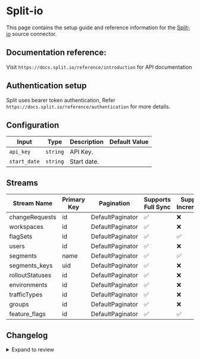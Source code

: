 # Split-io
This page contains the setup guide and reference information for the [Split-io](https://app.split.io/) source connector.

## Documentation reference:
Visit `https://docs.split.io/reference/introduction` for API documentation

## Authentication setup
Split uses bearer token authentication,
Refer `https://docs.split.io/reference/authentication` for more details.

## Configuration

| Input | Type | Description | Default Value |
|-------|------|-------------|---------------|
| `api_key` | `string` | API Key.  |  |
| `start_date` | `string` | Start date.  |  |

## Streams
| Stream Name | Primary Key | Pagination | Supports Full Sync | Supports Incremental |
|-------------|-------------|------------|---------------------|----------------------|
| changeRequests | id | DefaultPaginator | ✅ |  ❌  |
| workspaces | id | DefaultPaginator | ✅ |  ❌  |
| flagSets | id | DefaultPaginator | ✅ |  ✅  |
| users | id | DefaultPaginator | ✅ |  ❌  |
| segments | name | DefaultPaginator | ✅ |  ✅  |
| segments_keys | uid | DefaultPaginator | ✅ |  ❌  |
| rolloutStatuses | id | DefaultPaginator | ✅ |  ❌  |
| environments | id | DefaultPaginator | ✅ |  ❌  |
| trafficTypes | id | DefaultPaginator | ✅ |  ❌  |
| groups | id | DefaultPaginator | ✅ |  ❌  |
| feature_flags | id | DefaultPaginator | ✅ |  ✅  |

## Changelog

<details>
  <summary>Expand to review</summary>

| Version | Date | Pull Request | Subject |
| ------------------ | ------------ | --- | ---------------- |
| 0.0.27 | 2025-07-26 | [63974](https://github.com/airbytehq/airbyte/pull/63974) | Update dependencies |
| 0.0.26 | 2025-07-12 | [63049](https://github.com/airbytehq/airbyte/pull/63049) | Update dependencies |
| 0.0.25 | 2025-07-05 | [62667](https://github.com/airbytehq/airbyte/pull/62667) | Update dependencies |
| 0.0.24 | 2025-06-28 | [61468](https://github.com/airbytehq/airbyte/pull/61468) | Update dependencies |
| 0.0.23 | 2025-05-25 | [60583](https://github.com/airbytehq/airbyte/pull/60583) | Update dependencies |
| 0.0.22 | 2025-05-10 | [60064](https://github.com/airbytehq/airbyte/pull/60064) | Update dependencies |
| 0.0.21 | 2025-05-04 | [59618](https://github.com/airbytehq/airbyte/pull/59618) | Update dependencies |
| 0.0.20 | 2025-04-27 | [59024](https://github.com/airbytehq/airbyte/pull/59024) | Update dependencies |
| 0.0.19 | 2025-04-19 | [58407](https://github.com/airbytehq/airbyte/pull/58407) | Update dependencies |
| 0.0.18 | 2025-04-12 | [57992](https://github.com/airbytehq/airbyte/pull/57992) | Update dependencies |
| 0.0.17 | 2025-04-05 | [57469](https://github.com/airbytehq/airbyte/pull/57469) | Update dependencies |
| 0.0.16 | 2025-03-29 | [56844](https://github.com/airbytehq/airbyte/pull/56844) | Update dependencies |
| 0.0.15 | 2025-03-22 | [56306](https://github.com/airbytehq/airbyte/pull/56306) | Update dependencies |
| 0.0.14 | 2025-03-08 | [55602](https://github.com/airbytehq/airbyte/pull/55602) | Update dependencies |
| 0.0.13 | 2025-03-01 | [55078](https://github.com/airbytehq/airbyte/pull/55078) | Update dependencies |
| 0.0.12 | 2025-02-22 | [54470](https://github.com/airbytehq/airbyte/pull/54470) | Update dependencies |
| 0.0.11 | 2025-02-15 | [54064](https://github.com/airbytehq/airbyte/pull/54064) | Update dependencies |
| 0.0.10 | 2025-02-08 | [53536](https://github.com/airbytehq/airbyte/pull/53536) | Update dependencies |
| 0.0.9 | 2025-02-01 | [53053](https://github.com/airbytehq/airbyte/pull/53053) | Update dependencies |
| 0.0.8 | 2025-01-25 | [52419](https://github.com/airbytehq/airbyte/pull/52419) | Update dependencies |
| 0.0.7 | 2025-01-18 | [51980](https://github.com/airbytehq/airbyte/pull/51980) | Update dependencies |
| 0.0.6 | 2025-01-11 | [51425](https://github.com/airbytehq/airbyte/pull/51425) | Update dependencies |
| 0.0.5 | 2024-12-28 | [50791](https://github.com/airbytehq/airbyte/pull/50791) | Update dependencies |
| 0.0.4 | 2024-12-21 | [50320](https://github.com/airbytehq/airbyte/pull/50320) | Update dependencies |
| 0.0.3 | 2024-12-14 | [49735](https://github.com/airbytehq/airbyte/pull/49735) | Update dependencies |
| 0.0.2 | 2024-12-12 | [49402](https://github.com/airbytehq/airbyte/pull/49402) | Update dependencies |
| 0.0.1 | 2024-09-18 | [45367](https://github.com/airbytehq/airbyte/pull/45367) | Initial release by [@btkcodedev](https://github.com/btkcodedev) via Connector Builder |

</details>
